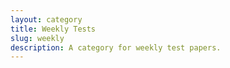 ```yaml
---
layout: category
title: Weekly Tests
slug: weekly
description: A category for weekly test papers.
---
```

